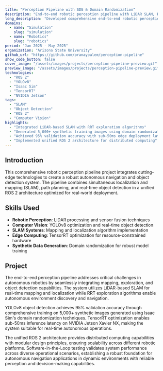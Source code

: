 ```yaml
---
title: "Perception Pipeline with SDG & Domain Randomization"
description: "End-to-end robotic perception pipeline with LiDAR SLAM, RRT exploration, and YOLOv8 object detection"
long_description: "Developed comprehensive end-to-end robotic perception pipeline integrating LiDAR-based SLAM, RRT exploration, and YOLOv8 object detection, achieving 95% validation accuracy with sub-50ms latency on NVIDIA Jetson Xavier NX through domain randomization and 5,000+ synthetic training images."
domains:
  - name: "Simulation"
    slug: "simulation"
  - name: "Robotics"
    slug: "robotics"
period: "Jan 2025 - May 2025"
organization: "Arizona State University"
github_url: "https://github.com/pranaypalem/perception-pipeline"
show_code_button: false
cover_image: "/assets/images/projects/perception-pipeline-preview.gif"
preview_image: "/assets/images/projects/perception-pipeline-preview.gif"
technologies:
  - "ROS 2"
  - "YOLOv8"
  - "Isaac Sim"
  - "TensorRT"
  - "NVIDIA Jetson"
tags:
  - "SLAM"
  - "Object Detection"
  - "ROS 2"
  - "Computer Vision"
highlights:
  - "Integrated LiDAR-based SLAM with RRT exploration algorithms"
  - "Generated 5,000+ synthetic training images using domain randomization"
  - "Achieved 95% validation accuracy with sub-50ms edge deployment latency"
  - "Implemented unified ROS 2 architecture for distributed computing"
---
```


## Introduction

This comprehensive robotic perception pipeline project integrates cutting-edge technologies to create a robust autonomous navigation and object detection system. The pipeline combines simultaneous localization and mapping (SLAM), path planning, and real-time object detection in a unified ROS 2 architecture optimized for real-world deployment.

## Skills Used

- **Robotic Perception**: LiDAR processing and sensor fusion techniques
- **Computer Vision**: YOLOv8 optimization and real-time object detection
- **SLAM Systems**: Mapping and localization algorithm implementation
- **Edge Computing**: TensorRT optimization for resource-constrained hardware
- **Synthetic Data Generation**: Domain randomization for robust model training

## Project

The end-to-end perception pipeline addresses critical challenges in autonomous robotics by seamlessly integrating mapping, exploration, and object detection capabilities. The system utilizes LiDAR-based SLAM for real-time mapping and localization while RRT exploration algorithms enable autonomous environment discovery and navigation.

YOLOv8 object detection achieves 95% validation accuracy through comprehensive training on 5,000+ synthetic images generated using Isaac Sim's domain randomization techniques. TensorRT optimization enables sub-50ms inference latency on NVIDIA Jetson Xavier NX, making the system suitable for real-time autonomous operations.

The unified ROS 2 architecture provides distributed computing capabilities with modular design principles, ensuring scalability across different robotic platforms. Software-in-the-Loop testing validates system performance across diverse operational scenarios, establishing a robust foundation for autonomous navigation applications in dynamic environments with reliable perception and decision-making capabilities.